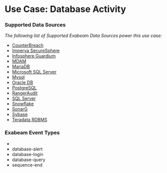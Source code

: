 Use Case: Database Activity
===========================

### Supported Data Sources

_The following list of Supported Exabeam Data Sources power this use case:_

* [CounterBreach](../DataSources/datasource_counterbreach_imperva.md)
* [Imperva SecureSphere](../DataSources/datasource_imperva_securesphere_imperva.md)
* [Infosphere Guardium](../DataSources/datasource_infosphere_guardium_ibm.md)
* [MDAM](../DataSources/datasource_mdam_mcafee.md)
* [MariaDB](../DataSources/datasource_mariadb_mariadb.md)
* [Microsoft SQL Server](../DataSources/datasource_microsoft_sql_server_microsoft.md)
* [Mysql](../DataSources/datasource_mysql_mysql.md)
* [Oracle DB](../DataSources/datasource_oracle_db_oracle.md)
* [PostgreSQL](../DataSources/datasource_postgresql_postgresql.md)
* [RangerAudit](../DataSources/datasource_rangeraudit_rangeraudit.md)
* [SQL Server](../DataSources/datasource_sql_server_microsoft.md)
* [Snowflake](../DataSources/datasource_snowflake_snowflake.md)
* [SonarG](../DataSources/datasource_sonarg_jsonar.md)
* [Sybase](../DataSources/datasource_sybase_sybase.md)
* [Teradata RDBMS](../DataSources/datasource_teradata_rdbms_teradata.md)


### Exabeam Event Types

- 
- database-alert
- database-login
- database-query
- sequence-end
